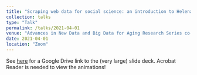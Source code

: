```yaml
---
title: "Scraping web data for social science: an introduction to Helena for web automation and review of research applications"
collection: talks
type: "Talk"
permalink: /talks/2021-04-01
venue: "Advances in New Data and Big Data for Aging Research Series co-sponsored by NIA research centers at Syracuse University, University of Wisconsin, University of Pennsylvania, University of Southern California and University of Texas--Austin"
date: 2021-04-01
location: "Zoom"
---
```


See [<ins>here</ins>](https://drive.google.com/file/d/1kxl4q8rls99HYY9nCEqihV2KfScEo0HS/view?usp=sharing) for a Google Drive link to the (very large) slide deck. Acrobat Reader is needed to view the animations!
